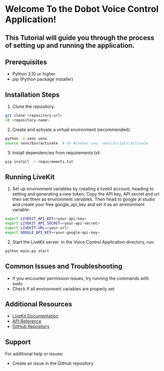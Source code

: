 # Welcome To the Dobot Voice Control Application! 
## This Tutorial will guide you through the process of setting up and running the application.

## Prerequisites
- Python 3.10 or higher
- pip (Python package installer)

## Installation Steps

1. Clone the repository:
```bash
git clone <repository-url>
cd <repository-name>
```

2. Create and activate a virtual environment (recommended):
```bash
python -m venv venv
source venv/bin/activate  # On Windows use: venv\Scripts\activate
```

3. Install dependencies from requirements.txt:
```bash
pip install -r requirements.txt
```

## Running LiveKit

1. Set up environment variables by creating a livekit account, heading to setting and generating a new token, Copy the API key, API secret and url then set them as environment variables. Then head to google ai studio and create your free google_api_key and set it as an environment variable:
```bash
export LIVEKIT_API_KEY=<your-api-key>
export LIVEKIT_API_SECRET=<your-api-secret>
export LIVEKIT_URL=<your-url>
export GOOGLE_API_KEY=<your-google-api-key>
```

2. Start the LiveKit server. In the Voice Control Application directory, run:
```bash
python main.py start
```

## Common Issues and Troubleshooting

- If you encounter permission issues, try running the commands with sudo
- Check if all environment variables are properly set

## Additional Resources

- [LiveKit Documentation](https://docs.livekit.io)
- [API Reference](https://docs.livekit.io/api-reference)
- [GitHub Repository](https://github.com/livekit/livekit)

## Support

For additional help or issues:
- Create an issue in the GitHub repository

